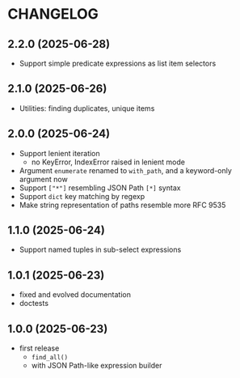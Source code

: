 # CHANGELOG

## 2.2.0 (2025-06-28)

- Support simple predicate expressions as list item selectors

## 2.1.0 (2025-06-26)

- Utilities: finding duplicates, unique items

## 2.0.0 (2025-06-24)

- Support lenient iteration
  - no KeyError, IndexError raised in lenient mode
- Argument `enumerate` renamed to `with_path`, and a keyword-only argument now
- Support `["*"]` resembling JSON Path `[*]` syntax
- Support `dict` key matching by regexp
- Make string representation of paths resemble more RFC 9535

## 1.1.0 (2025-06-24)

- Support named tuples in sub-select expressions

## 1.0.1 (2025-06-23)

- fixed and evolved documentation
- doctests

## 1.0.0 (2025-06-23)

- first release
  - `find_all()`
  - with JSON Path-like expression builder
